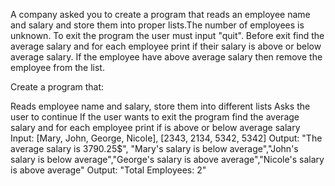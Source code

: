 A company asked you to create a program that reads an employee name and salary and store them into proper lists.The number of employees is unknown. To exit the program the user must input "quit". Before exit find the average salary and for each employee print if their salary is above or below average salary. If the employee have above average salary then remove the employee from the list.

Create a program that:

Reads employee name and salary, store them into different lists
Asks the user to continue
If the user wants to exit the program find the average salary and for each employee print if is above or below average salary
Input: [Mary, John, George, Nicole], [2343, 2134, 5342, 5342]
Output: "The average salary is 3790.25$", "Mary's salary is below average","John's salary is below average","George's salary is above average","Nicole's salary is above average"
Output: "Total Employees: 2"
